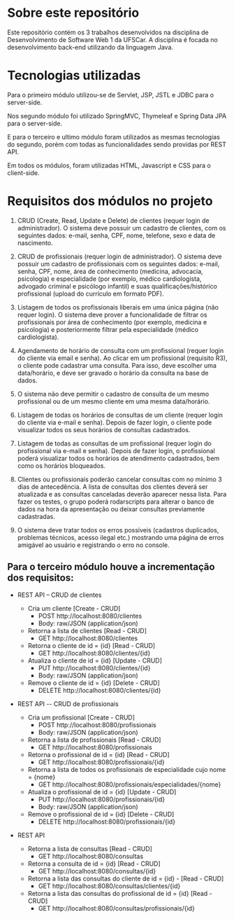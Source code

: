 # Sobre este repositório

Este repositório contém os 3 trabalhos desenvolvidos na disciplina de Desenvolvimento de Software Web 1 da UFSCar. A disciplina é focada no desenvolvimento back-end utilizando da linguagem Java.

# Tecnologias utilizadas

Para o primeiro módulo utilizou-se de Servlet, JSP, JSTL e JDBC para o server-side.

Nos segundo módulo foi utilizado SpringMVC, Thymeleaf e Spring Data JPA para o server-side.

E para o terceiro e ultimo módulo foram utilizados as mesmas tecnologias do segundo, porém com todas as funcionalidades sendo providas por REST API. 

Em todos os módulos, foram utilizadas HTML, Javascript e CSS para o client-side.

# Requisitos dos módulos no projeto

1. CRUD (Create, Read, Update e Delete) de clientes (requer login de
administrador). O sistema deve possuir um cadastro de clientes, com os seguintes dados: e-mail, senha, CPF, nome, telefone, sexo e data de nascimento.

2. CRUD de profissionais (requer login de administrador). O sistema deve possuir um cadastro de profissionais com os seguintes dados: e-mail, senha, CPF, nome, área de conhecimento (medicina, advocacia, psicologia) e especialidade (por exemplo, médico cardiologista, advogado criminal e psicólogo infantil) e suas qualificações/histórico profissional (upload do currículo em formato PDF).
3. Listagem de todos os profissionais liberais em uma única página (não requer login). O sistema deve prover a funcionalidade de filtrar os profissionais por área de conhecimento (por exemplo, medicina e psicologia) e posteriormente filtrar pela especialidade (médico cardiologista).
4. Agendamento de horário de consulta com um profissional (requer login do cliente via email e senha). Ao clicar em um profissional (requisito R3), o cliente pode cadastrar uma consulta. Para isso, deve escolher uma data/horário, e deve ser gravado o horário da consulta na base de dados.
5. O sistema não deve permitir o cadastro de consulta de um mesmo profissional ou de um mesmo cliente em uma mesma data/horário.
6. Listagem de todas os horários de consultas de um cliente (requer login do cliente via e-mail e senha). Depois de fazer login, o cliente pode visualizar todos os seus horários de consultas cadastrados.
7. Listagem de todas as consultas de um profissional (requer login do profissional
via e-mail e senha). Depois de fazer login, o profissional poderá visualizar todos os horários de atendimento cadastrados, bem como os horários bloqueados.
8. Clientes ou profissionais poderão cancelar consultas com no mínimo 3 dias de antecedência. A lista de consultas dos clientes deverá ser atualizada e as consultas canceladas deverão aparecer nessa lista. Para fazer os testes, o grupo poderá rodarscripts para alterar o banco de dados na hora da apresentação ou deixar consultas previamente cadastradas.
9. O sistema deve tratar todos os erros possíveis (cadastros duplicados, problemas técnicos, acesso ilegal etc.) mostrando uma página de erros amigável ao usuário e registrando o erro no console.

## Para o terceiro módulo houve a incrementação dos requisitos:

- REST API – CRUD de clientes
  - Cria um cliente [Create - CRUD]
    - POST http://localhost:8080/clientes
    - Body: raw/JSON (application/json)
  - Retorna a lista de clientes [Read - CRUD]
    - GET http://localhost:8080/clientes
  - Retorna o cliente de id = {id} [Read - CRUD]
    - GET http://localhost:8080/clientes/{id}
  - Atualiza o cliente de id = {id} [Update - CRUD]
    - PUT http://localhost:8080/clientes/{id}
    - Body: raw/JSON (application/json)
  - Remove o cliente de id = {id} [Delete - CRUD]
    - DELETE http://localhost:8080/clientes/{id}

- REST API -- CRUD de profissionais
  - Cria um profissional [Create - CRUD]
    - POST http://localhost:8080/profissionais
    - Body: raw/JSON (application/json)
  - Retorna a lista de profissionais [Read - CRUD]
    - GET http://localhost:8080/profissionais
  - Retorna o profissional de id = {id} [Read - CRUD]
    - GET http://localhost:8080/profissionais/{id}
  - Retorna a lista de todos os profissionais de especialidade cujo nome = {nome}
    - GET http://localhost:8080/profissionais/especialidades/{nome}
  - Atualiza o profissional de id = {id} [Update - CRUD]
    - PUT http://localhost:8080/profissionais/{id}
    - Body: raw/JSON (application/json)
  - Remove o profissional de id = {id} [Delete - CRUD]
    - DELETE http://localhost:8080/profissionais/{id}

- REST API
  - Retorna a lista de consultas [Read - CRUD]
    - GET http://localhost:8080/consultas
  - Retorna a consulta de id = {id} [Read - CRUD]
    - GET http://localhost:8080/consultas/{id}
  - Retorna a lista das consultas do cliente de id = {id} - [Read - CRUD]
    - GET http://localhost:8080/consultas/clientes/{id}
  - Retorna a lista das consultas do profissional de id = {id} [Read - CRUD]
    - GET http://localhost:8080/consultas/profissionais/{id}
